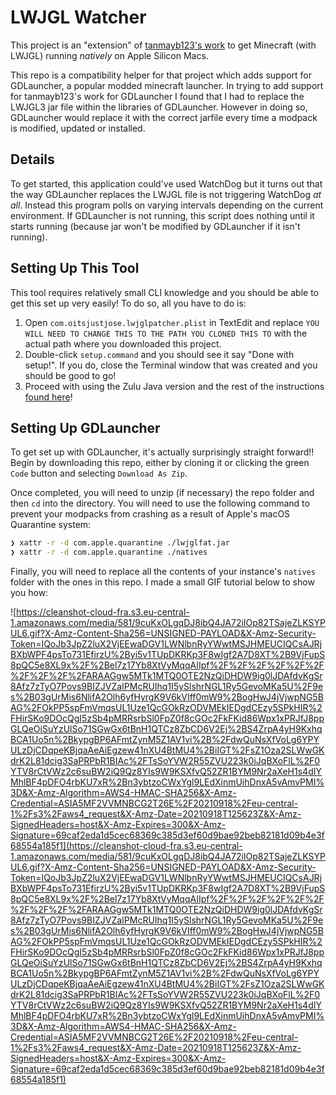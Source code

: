 # LWJGL Watcher

This project is an "extension" of [tanmayb123's work](https://gist.github.com/tanmayb123/d55b16c493326945385e815453de411a) to get Minecraft (with LWJGL) running _natively_ on Apple Silicon Macs.

This repo is a compatibility helper for that project which adds support for GDLauncher, a popular modded minecraft launcher. In trying to add support for tanmayb123's work for GDLauncher I found that I had to replace the LWJGL3 jar file within the libraries of GDLauncher. However in doing so, GDLauncher would replace it with the correct jarfile every time a modpack is modified, updated or installed.

## Details

To get started, this application could've used WatchDog but it turns out that the way GDLauncher replaces the LWJGL file is not triggering WatchDog _at all_. Instead this program polls on varying intervals depending on the current environment. If GDLauncher is not running, this script does nothing until it starts running (because jar won't be modified by GDLauncher if it isn't running).

## Setting Up This Tool

This tool requires relatively small CLI knowledge and you should be able to get this set up very easily! To do so, all you have to do is:

1. Open `com.oitsjustjose.lwjglpatcher.plist` in TextEdit and replace `YOU WILL NEED TO CHANGE THIS TO THE PATH YOU CLONED THIS TO` with the actual path where you downloaded this project.
2. Double-click `setup.command` and you should see it say "Done with setup!". If you do, close the Terminal window that was created and you should be good to go!
3. Proceed with using the Zulu Java version and the rest of the instructions [found here](https://gist.github.com/tanmayb123/d55b16c493326945385e815453de411a)!

## Setting Up GDLauncher

To get set up with GDLauncher, it's actually surprisingly straight forward!! Begin by downloading this repo, either by cloning it or clicking the green `Code` button and selecting `Download As Zip`.

Once completed, you will need to unzip (if necessary) the repo folder and then `cd` into the directory. You will need to use the following command to prevent your modpacks from crashing as a result of Apple's macOS Quarantine system:

```bash
❯ xattr -r -d com.apple.quarantine ./lwjglfat.jar
❯ xattr -r -d com.apple.quarantine ./natives
```

Finally, you will need to replace all the contents of your instance's `natives` folder with the ones in this repo. I made a small GIF tutorial below to show you how:

![https://cleanshot-cloud-fra.s3.eu-central-1.amazonaws.com/media/581/9cuKxOLgqDJ8ibQ4JA72iIOp82TSajeZLKSYPUL6.gif?X-Amz-Content-Sha256=UNSIGNED-PAYLOAD&X-Amz-Security-Token=IQoJb3JpZ2luX2VjEEwaDGV1LWNlbnRyYWwtMSJHMEUCIQCsAJRjBXbWPF4psTo731EfirzU%2Byi5v1TUpDKRKp3F8wIgf2A7D8XT%2B9VjFupS8pQC5e8XL9x%2F%2Bel7z17Yb8XtVyMqqAIIpf%2F%2F%2F%2F%2F%2F%2F%2F%2F%2FARAAGgw5MTk1MTQ0OTE2NzQiDHDW9ig0lJDAfdvKgSr8Afz7zTyO7Povs9BIZJVZaIPMcRUIhq1I5ySlshrNGL1Ry5GevoMKa5U%2F9es%2B03gUrMis6NlifA2Olh6yfHyrgK9V6kVIff0mW9%2BogHwJ4jVjwpNG5BAG%2FOkPP5spFmVmqsUL1Uze1QcGOkRzODVMEkIEDgdCEzy5SPkHIR%2FHirSKo9DOcQgI5zSb4pMRRsrbSl0FpZ0f8cGOc2FkFKid86Wpx1xPRJfJ8ppGLQeOiSuYzUlSo71SGwGx6tBnH1QTCz8ZbCD6V2Ej%2BS4ZrpA4yH9KxhqBCA1Uo5n%2BkypgBP6AFmtZynM5Z1AV1vi%2B%2FdwQuNsXfVoLg6YPYULzDjCDqpeKBjqaAeAiEgzew41nXU4BtMU4%2BiIGT%2FsZ1Oza2SLWwGKdrK2L81dcig3SaPRPbR1BIAc%2FTsSoYVW2R55ZVU223k0iJqBXoFlL%2F0YTV8rCtVWz2c6suBW2iQ9Qz8YIs9W9KSXfvQ52ZR1BYM9Nr2aXeH1s4dIYMhlBF4pDFO4rbKU7xR%2Bn3ybtzoCWxYgl9LEdXinmUihDnxA5vAmvPMI%3D&X-Amz-Algorithm=AWS4-HMAC-SHA256&X-Amz-Credential=ASIA5MF2VVMNBCG2T26E%2F20210918%2Feu-central-1%2Fs3%2Faws4_request&X-Amz-Date=20210918T125623Z&X-Amz-SignedHeaders=host&X-Amz-Expires=300&X-Amz-Signature=69caf2eda1d5cec68369c385d3ef60d9bae92beb82181d09b4e3f68554a185f1](https://cleanshot-cloud-fra.s3.eu-central-1.amazonaws.com/media/581/9cuKxOLgqDJ8ibQ4JA72iIOp82TSajeZLKSYPUL6.gif?X-Amz-Content-Sha256=UNSIGNED-PAYLOAD&X-Amz-Security-Token=IQoJb3JpZ2luX2VjEEwaDGV1LWNlbnRyYWwtMSJHMEUCIQCsAJRjBXbWPF4psTo731EfirzU%2Byi5v1TUpDKRKp3F8wIgf2A7D8XT%2B9VjFupS8pQC5e8XL9x%2F%2Bel7z17Yb8XtVyMqqAIIpf%2F%2F%2F%2F%2F%2F%2F%2F%2F%2FARAAGgw5MTk1MTQ0OTE2NzQiDHDW9ig0lJDAfdvKgSr8Afz7zTyO7Povs9BIZJVZaIPMcRUIhq1I5ySlshrNGL1Ry5GevoMKa5U%2F9es%2B03gUrMis6NlifA2Olh6yfHyrgK9V6kVIff0mW9%2BogHwJ4jVjwpNG5BAG%2FOkPP5spFmVmqsUL1Uze1QcGOkRzODVMEkIEDgdCEzy5SPkHIR%2FHirSKo9DOcQgI5zSb4pMRRsrbSl0FpZ0f8cGOc2FkFKid86Wpx1xPRJfJ8ppGLQeOiSuYzUlSo71SGwGx6tBnH1QTCz8ZbCD6V2Ej%2BS4ZrpA4yH9KxhqBCA1Uo5n%2BkypgBP6AFmtZynM5Z1AV1vi%2B%2FdwQuNsXfVoLg6YPYULzDjCDqpeKBjqaAeAiEgzew41nXU4BtMU4%2BiIGT%2FsZ1Oza2SLWwGKdrK2L81dcig3SaPRPbR1BIAc%2FTsSoYVW2R55ZVU223k0iJqBXoFlL%2F0YTV8rCtVWz2c6suBW2iQ9Qz8YIs9W9KSXfvQ52ZR1BYM9Nr2aXeH1s4dIYMhlBF4pDFO4rbKU7xR%2Bn3ybtzoCWxYgl9LEdXinmUihDnxA5vAmvPMI%3D&X-Amz-Algorithm=AWS4-HMAC-SHA256&X-Amz-Credential=ASIA5MF2VVMNBCG2T26E%2F20210918%2Feu-central-1%2Fs3%2Faws4_request&X-Amz-Date=20210918T125623Z&X-Amz-SignedHeaders=host&X-Amz-Expires=300&X-Amz-Signature=69caf2eda1d5cec68369c385d3ef60d9bae92beb82181d09b4e3f68554a185f1)
